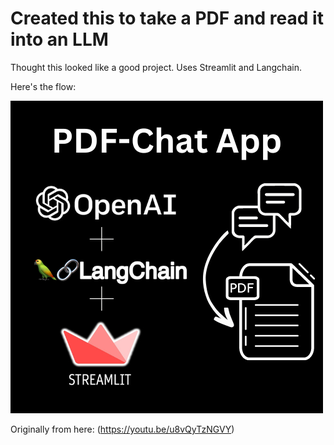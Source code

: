 # Created this to take a PDF and read it into an LLM
Thought this looked like a good project. Uses Streamlit and Langchain.

Here's the flow:

![Flow](./PDF-Chat%20App.png)

Originally from here:
(https://youtu.be/u8vQyTzNGVY)
